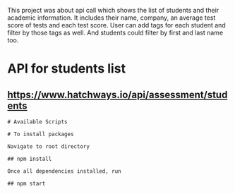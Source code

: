 This project was about api call which shows the list of students and their academic information. It includes their name,  company, an average test score of tests and each test score. User can add tags for each student and filter by those tags as well. And students could filter by first and last name too.

# API for students list

## https://www.hatchways.io/api/assessment/students
```
# Available Scripts

# To install packages

Navigate to root directory

## npm install

Once all dependencies installed, run

## npm start
```
